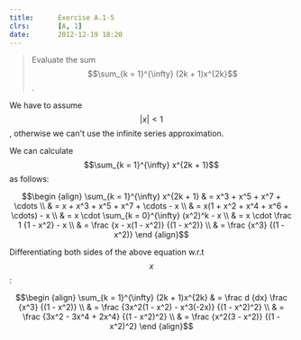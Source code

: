 ```yaml
---
title:      Exercise A.1-5
clrs:       [A, 1]
date:       2012-12-19 18:20
---
```


>Evaluate the sum $$\sum_{k = 1}^{\infty} (2k + 1)x^{2k}$$.

We have to assume $$\vert x \vert < 1$$, otherwise we can't use the infinite series approximation.

We can calculate $$\sum_{k = 1}^{\infty} x^{2k + 1}$$ as follows:

$$\begin {align}
\sum_{k = 1}^{\infty} x^{2k + 1} 
& = x^3 + x^5 + x^7 + \cdots \\
& = x + x^3 + x^5 + x^7 + \cdots - x \\
& = x(1 + x^2 + x^4 + x^6 + \cdots) - x \\
& = x \cdot \sum_{k = 0}^{\infty} (x^2)^k - x \\
& = x \cdot \frac 1 {1 - x^2} - x \\
& = \frac {x - x(1 - x^2)} {(1 - x^2)} \\
& = \frac {x^3} {(1 - x^2)}
\end {align}$$

Differentiating both sides of the above equation w.r.t $$x$$:

$$\begin {align}
\sum_{k = 1}^{\infty} (2k + 1)x^{2k} 
& = \frac d {dx} \frac {x^3} {(1 - x^2)} \\
& = \frac {3x^2(1 - x^2) - x^3(-2x)} {(1 - x^2)^2} \\
& = \frac {3x^2 - 3x^4 + 2x^4} {(1 - x^2)^2} \\
& = \frac {x^2(3 - x^2)} {(1 - x^2)^2}
\end {align}$$
